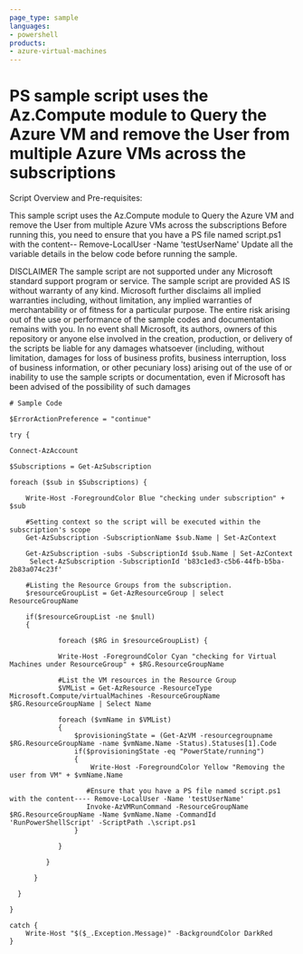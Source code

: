 ```yaml
---
page_type: sample
languages:
- powershell
products:
- azure-virtual-machines
---
```



# PS sample script uses the Az.Compute module to Query the Azure VM and remove the User from multiple Azure VMs across the subscriptions


Script Overview and Pre-requisites:

This sample script uses the Az.Compute module to Query the Azure VM and remove the User from multiple Azure VMs across the subscriptions
Before running this, you need to ensure that you have a PS file named script.ps1 with the content-- Remove-LocalUser -Name 'testUserName'
Update all the variable details in the below code before running the sample.

DISCLAIMER
The sample script are not supported under any Microsoft standard support program or service. The sample script are provided AS IS without warranty of any kind. Microsoft further disclaims all implied warranties including, without limitation, any implied warranties of merchantability or of fitness for a particular purpose. The entire risk arising out of the use or performance of the sample codes and documentation remains with you. In no event shall Microsoft, its authors, owners of this repository or anyone else involved in the creation, production, or delivery of the scripts be liable for any damages whatsoever (including, without limitation, damages for loss of business profits, business interruption, loss of business information, or other pecuniary loss) arising out of the use of or inability to use the sample scripts or documentation, even if Microsoft has been advised of the possibility of such damages 

```
# Sample Code

$ErrorActionPreference = "continue"

try {

Connect-AzAccount

$Subscriptions = Get-AzSubscription

foreach ($sub in $Subscriptions) {

    Write-Host -ForegroundColor Blue "checking under subscription" + $sub

    #Setting context so the script will be executed within the subscription's scope
    Get-AzSubscription -SubscriptionName $sub.Name | Set-AzContext

    Get-AzSubscription -subs -SubscriptionId $sub.Name | Set-AzContext
     Select-AzSubscription -SubscriptionId 'b83c1ed3-c5b6-44fb-b5ba-2b83a074c23f'
       
    #Listing the Resource Groups from the subscription.
    $resourceGroupList = Get-AzResourceGroup | select ResourceGroupName

    if($resourceGroupList -ne $null)
    {

            foreach ($RG in $resourceGroupList) {

            Write-Host -ForegroundColor Cyan "checking for Virtual Machines under ResourceGroup" + $RG.ResourceGroupName

            #List the VM resources in the Resource Group
            $VMList = Get-AzResource -ResourceType Microsoft.Compute/virtualMachines -ResourceGroupName $RG.ResourceGroupName | Select Name 
    
            foreach ($vmName in $VMList) 
            {
                $provisioningState = (Get-AzVM -resourcegroupname $RG.ResourceGroupName -name $vmName.Name -Status).Statuses[1].Code
                if($provisioningState -eq "PowerState/running")
                {
                    Write-Host -ForegroundColor Yellow "Removing the user from VM" + $vmName.Name

                   #Ensure that you have a PS file named script.ps1 with the content---- Remove-LocalUser -Name 'testUserName'
                   Invoke-AzVMRunCommand -ResourceGroupName $RG.ResourceGroupName -Name $vmName.Name -CommandId 'RunPowerShellScript' -ScriptPath .\script.ps1
                }

            }

         }

      }
    
  }

}

catch {
    Write-Host "$($_.Exception.Message)" -BackgroundColor DarkRed
}
```
